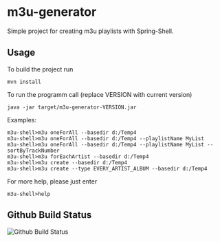 # m3u-generator #

Simple project for creating m3u playlists with Spring-Shell.

## Usage ##

To build the project run

    mvn install

To run the programm call (replace VERSION with current version)
    
    java -jar target/m3u-generator-VERSION.jar
    
Examples:

    m3u-shell>m3u oneForAll --basedir d:/Temp4
	m3u-shell>m3u oneForAll --basedir d:/Temp4 --playlistName MyList
	m3u-shell>m3u oneForAll --basedir d:/Temp4 --playlistName MyList --sortByTrackNumber
	m3u-shell>m3u forEachArtist --basedir d:/Temp4
	m3u-shell>m3u create --basedir d:/Temp4
	m3u-shell>m3u create --type EVERY_ARTIST_ALBUM --basedir d:/Temp4
    

For more help, please just enter

    m3u-shell>help

## Github Build Status ##
![Github Build Status](https://github.com/fred4jupiter/m3u-generator/actions/workflows/build.yml/badge.svg)